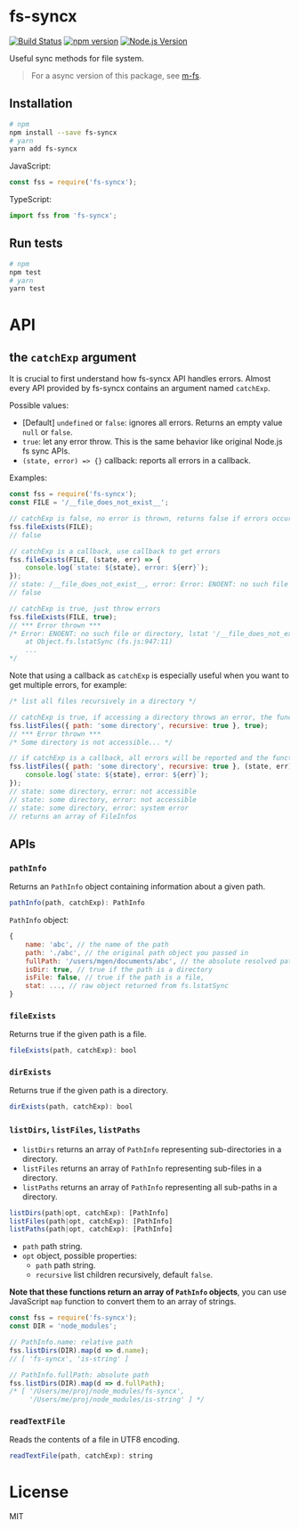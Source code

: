 # fs-syncx

[![Build Status](https://travis-ci.org/mgenware/fs-syncx.svg?branch=master)](http://travis-ci.org/mgenware/fs-syncx)
[![npm version](https://badge.fury.io/js/fs-syncx.svg)](https://badge.fury.io/js/fs-syncx)
[![Node.js Version](http://img.shields.io/node/v/fs-syncx.svg)](https://nodejs.org/en/)

Useful sync methods for file system.

> For a async version of this package, see [m-fs](https://github.com/mgenware/m-fs).

## Installation
```bash
# npm
npm install --save fs-syncx
# yarn
yarn add fs-syncx
```

JavaScript:
```javascript
const fss = require('fs-syncx');
```

TypeScript:
```typescript
import fss from 'fs-syncx';
```

## Run tests
```bash
# npm
npm test
# yarn
yarn test
```


# API

## the `catchExp` argument

It is crucial to first understand how fs-syncx API handles errors. Almost every API provided by fs-syncx contains an argument named `catchExp`.

Possible values:
* [Default] `undefined` or `false`: ignores all errors. Returns an empty value `null` or `false`.
* `true`: let any error throw. This is the same behavior like original Node.js fs sync APIs.
* `(state, error) => {}` callback: reports all errors in a callback.

Examples:
```javascript
const fss = require('fs-syncx');
const FILE = '/__file_does_not_exist__';

// catchExp is false, no error is thrown, returns false if errors occur
fss.fileExists(FILE);
// false

// catchExp is a callback, use callback to get errors
fss.fileExists(FILE, (state, err) => {
    console.log(`state: ${state}, error: ${err}`);
});
// state: /__file_does_not_exist__, error: Error: ENOENT: no such file or directory, lstat '/__file_does_not_exist__'
// false

// catchExp is true, just throw errors
fss.fileExists(FILE, true);
// *** Error thrown ***
/* Error: ENOENT: no such file or directory, lstat '/__file_does_not_exist__'
    at Object.fs.lstatSync (fs.js:947:11)
    ...
*/
```

Note that using a callback as `catchExp` is especially useful when you want to get multiple errors, for example:
```javascript
/* list all files recursively in a directory */

// catchExp is true, if accessing a directory throws an error, the function failed with that error
fss.listFiles({ path: 'some directory', recursive: true }, true);
// *** Error thrown ***
/* Some directory is not accessible... */

// if catchExp is a callback, all errors will be reported and the function won't stop executing
fss.listFiles({ path: 'some directory', recursive: true }, (state, err) => {
    console.log(`state: ${state}, error: ${err}`);
});
// state: some directory, error: not accessible
// state: some directory, error: not accessible
// state: some directory, error: system error
// returns an array of FileInfos
```

## APIs
### `pathInfo`
Returns an `PathInfo` object containing information about a given path.
```javascript
pathInfo(path, catchExp): PathInfo
```

`PathInfo` object:
```javascript
{
    name: 'abc', // the name of the path
    path: './abc', // the original path object you passed in
    fullPath: '/users/mgen/documents/abc', // the absolute resolved path
    isDir: true, // true if the path is a directory
    isFile: false, // true if the path is a file,
    stat: ..., // raw object returned from fs.lstatSync
}
```

### `fileExists`
Returns true if the given path is a file.
```javascript
fileExists(path, catchExp): bool
```

### `dirExists`
Returns true if the given path is a directory.
```javascript
dirExists(path, catchExp): bool
```

### `listDirs`, `listFiles`, `listPaths`
* `listDirs` returns an array of `PathInfo` representing sub-directories in a directory.
* `listFiles` returns an array of `PathInfo` representing sub-files in a directory.
* `listPaths` returns an array of `PathInfo` representing all sub-paths in a directory.

```javascript
listDirs(path|opt, catchExp): [PathInfo]
listFiles(path|opt, catchExp): [PathInfo]
listPaths(path|opt, catchExp): [PathInfo]
```

* `path` path string.
* `opt` object, possible properties:
    * `path` path string.
    * `recursive` list children recursively, default `false`.

**Note that these functions return an array of `PathInfo` objects**, you can use JavaScript `map` function to convert them to an array of strings.
```javascript
const fss = require('fs-syncx');
const DIR = 'node_modules';

// PathInfo.name: relative path
fss.listDirs(DIR).map(d => d.name);
// [ 'fs-syncx', 'is-string' ]

// PathInfo.fullPath: absolute path
fss.listDirs(DIR).map(d => d.fullPath);
/* [ '/Users/me/proj/node_modules/fs-syncx',
     '/Users/me/proj/node_modules/is-string' ] */
```

### `readTextFile`
Reads the contents of a file in UTF8 encoding.
```javascript
readTextFile(path, catchExp): string
```



# License
MIT
